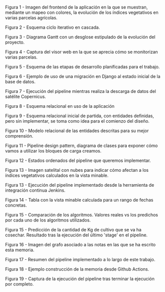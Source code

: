 Figura 1 - Imagen del frontend de la aplicación en la que se muestran, mediante un mapeo con colores, la evolución de los índices vegetativos en varias parcelas agrícolas.

Figura 2 - Esquema ciclo iterativo en cascada.

Figura 3 - Diagrama Gantt con un desglose estipulado de la evolución del proyecto.

Figura 4 - Captura del visor web en la que se aprecia cómo se monitorizan varias parcelas.

Figura 5 - Esquema de las etapas de desarrollo planificadas para el trabajo.

Figura 6 - Ejemplo de uso de una migración en Django al estado inicial de la base de datos.

Figura 7 - Ejecución del pipeline mientras realiza la descarga de datos del satélite Copernicus.

Figura 8 - Esquema relacional en uso de la aplicación

Figura 9 - Esquema relacional inicial de partida, con entidades definidas, pero sin implementar, se toma como idea para el comienzo del diseño.

Figura 10 - Modelo relacional de las entidades descritas para su mejor comprensión.

Figura 11 - Pipeline design pattern, diagrama de clases para exponer cómo vamos a utilizar los bloques de carga creamos.

Figura 12 - Estados ordenados del pipeline que queremos implementar.

Figura 13 - Imagen satelital con nubes para indicar cómo afectan a los índices vegetativos calculados en la vista minable.

Figura 13 - Ejecución del pipeline implementado desde la herramienta de integración continua Jenkins.

Figura 14 - Tabla con la vista minable calculada para un rango de fechas concretas.

Figura 15 - Comparación de los algoritmos. Valores reales vs los predichos por cada uno de los algoritmos utilizados.

Figura 15 - Predicción de la cantidad de Kg de cultivo que se va ha cosechar. Resultado tras la ejecución del último 'stage' en el pipeline.

Figura 16 - Imagen del grafo asociado a las notas en las que se ha escrito esta memoria.

Figura 17 - Resumen del pipeline implementado a lo largo de este trabajo.

Figura 18 - Ejemplo construcción de la memoria desde Github Actions.

Figura 19 - Captura de la ejecución del pipeline tras terminar la ejecución por completo.



